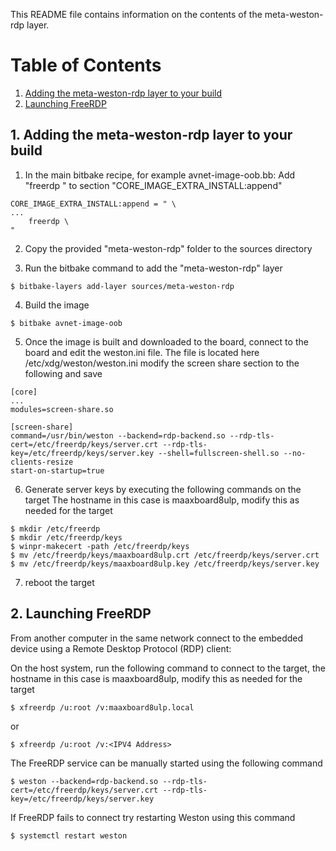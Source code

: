 This README file contains information on the contents of the meta-weston-rdp layer.

# Table of Contents
1) [Adding the meta-weston-rdp layer to your build](#AddLayer)
2) [Launching FreeRDP](#Launch)


<div id='AddLayer'/>

## 1. Adding the meta-weston-rdp layer to your build

1) In the main bitbake recipe, for example avnet-image-oob.bb:
Add "freerdp \" to section "CORE_IMAGE_EXTRA_INSTALL:append"
```
CORE_IMAGE_EXTRA_INSTALL:append = " \    
...
    freerdp \
"
```
2) Copy the provided "meta-weston-rdp" folder to the sources directory

3) Run the bitbake command to add the "meta-weston-rdp" layer 
```
$ bitbake-layers add-layer sources/meta-weston-rdp
```

4) Build the image
```
$ bitbake avnet-image-oob
```

5) Once the image is built and downloaded to the board, connect to the board and edit the weston.ini file.
The file is located here /etc/xdg/weston/weston.ini
modify the screen share section to the following and save
```
[core]
...
modules=screen-share.so

[screen-share]
command=/usr/bin/weston --backend=rdp-backend.so --rdp-tls-cert=/etc/freerdp/keys/server.crt --rdp-tls-key=/etc/freerdp/keys/server.key --shell=fullscreen-shell.so --no-clients-resize
start-on-startup=true
```
6) Generate server keys by executing the following commands on the target
The hostname in this case is maaxboard8ulp, modify this as needed for the target
```
$ mkdir /etc/freerdp
$ mkdir /etc/freerdp/keys
$ winpr-makecert -path /etc/freerdp/keys
$ mv /etc/freerdp/keys/maaxboard8ulp.crt /etc/freerdp/keys/server.crt
$ mv /etc/freerdp/keys/maaxboard8ulp.key /etc/freerdp/keys/server.key
```
7) reboot the target

<div id='Launch'/>

## 2. Launching FreeRDP

From another computer in the same network connect to the embedded
device using a Remote Desktop Protocol (RDP) client:

On the host system, run the following command to connect to the target, the hostname in this case is maaxboard8ulp, modify this as needed for the target
```
$ xfreerdp /u:root /v:maaxboard8ulp.local
```
or
```
$ xfreerdp /u:root /v:<IPV4 Address>
```


The FreeRDP service can be manually started using the following command
```
$ weston --backend=rdp-backend.so --rdp-tls-cert=/etc/freerdp/keys/server.crt --rdp-tls-key=/etc/freerdp/keys/server.key
```

If FreeRDP fails to connect try restarting Weston using this command
```
$ systemctl restart weston
```